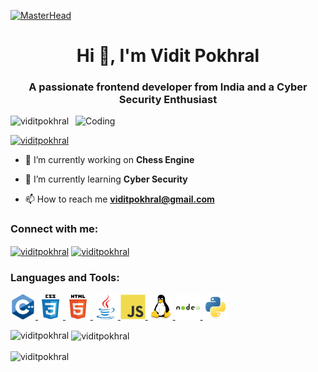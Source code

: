 [![MasterHead](https://i.gifer.com/9kGQ.gif)](https://viditpokhral.io)
<h1 align="center">Hi 👋, I'm Vidit Pokhral</h1>
<h3 align="center">A passionate frontend developer from India and a Cyber Security Enthusiast</h3>
<img align="right" alt="Coding" width="400" src="https://cdn.dribbble.com/users/1162077/screenshots/3848914/programmer.gif">

<p align="left"> <img src="https://komarev.com/ghpvc/?username=viditpokhral&label=Profile%20views&color=0e75b6&style=flat" alt="viditpokhral" /> </p>

<p align="left"> <a href="https://github.com/ryo-ma/github-profile-trophy"><img src="https://github-profile-trophy.vercel.app/?username=viditpokhral" alt="viditpokhral" /></a> </p>

- 🔭 I’m currently working on **Chess Engine**

- 🌱 I’m currently learning **Cyber Security**

- 📫 How to reach me **viditpokhral@gmail.com**

<h3 align="left">Connect with me:</h3>
<p align="left">
<a href="https://linkedin.com/in/viditpokhral" target="blank"><img align="center" src="https://raw.githubusercontent.com/rahuldkjain/github-profile-readme-generator/master/src/images/icons/Social/linked-in-alt.svg" alt="viditpokhral" height="30" width="40" /></a>
<a href="https://www.leetcode.com/viditpokhral" target="blank"><img align="center" src="https://raw.githubusercontent.com/rahuldkjain/github-profile-readme-generator/master/src/images/icons/Social/leet-code.svg" alt="viditpokhral" height="30" width="40" /></a>
</p>

<h3 align="left">Languages and Tools:</h3>
<p align="left"> <a href="https://www.w3schools.com/cpp/" target="_blank" rel="noreferrer"> <img src="https://raw.githubusercontent.com/devicons/devicon/master/icons/cplusplus/cplusplus-original.svg" alt="cplusplus" width="40" height="40"/> </a> <a href="https://www.w3schools.com/css/" target="_blank" rel="noreferrer"> <img src="https://raw.githubusercontent.com/devicons/devicon/master/icons/css3/css3-original-wordmark.svg" alt="css3" width="40" height="40"/> </a> <a href="https://www.w3.org/html/" target="_blank" rel="noreferrer"> <img src="https://raw.githubusercontent.com/devicons/devicon/master/icons/html5/html5-original-wordmark.svg" alt="html5" width="40" height="40"/> </a> <a href="https://www.java.com" target="_blank" rel="noreferrer"> <img src="https://raw.githubusercontent.com/devicons/devicon/master/icons/java/java-original.svg" alt="java" width="40" height="40"/> </a> <a href="https://developer.mozilla.org/en-US/docs/Web/JavaScript" target="_blank" rel="noreferrer"> <img src="https://raw.githubusercontent.com/devicons/devicon/master/icons/javascript/javascript-original.svg" alt="javascript" width="40" height="40"/> </a> <a href="https://www.linux.org/" target="_blank" rel="noreferrer"> <img src="https://raw.githubusercontent.com/devicons/devicon/master/icons/linux/linux-original.svg" alt="linux" width="40" height="40"/> </a> <a href="https://nodejs.org" target="_blank" rel="noreferrer"> <img src="https://raw.githubusercontent.com/devicons/devicon/master/icons/nodejs/nodejs-original-wordmark.svg" alt="nodejs" width="40" height="40"/> </a> <a href="https://www.python.org" target="_blank" rel="noreferrer"> <img src="https://raw.githubusercontent.com/devicons/devicon/master/icons/python/python-original.svg" alt="python" width="40" height="40"/> </a> </p>

<p><img align="left" src="https://github-readme-stats.vercel.app/api/top-langs?username=viditpokhral&show_icons=true&locale=en&layout=compact" alt="viditpokhral" /></p>

<p>&nbsp;<img align="center" src="https://github-readme-stats.vercel.app/api?username=viditpokhral&show_icons=true&locale=en" alt="viditpokhral" /></p>

<p><img align="center" src="https://github-readme-streak-stats.herokuapp.com/?user=viditpokhral&" alt="viditpokhral" /></p>
